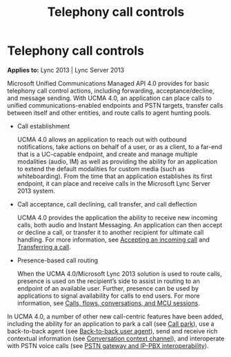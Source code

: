 ﻿---
title: Telephony call controls
TOCTitle: Telephony call controls
ms:assetid: 692373af-0f58-4dc9-8f60-da4557106ae5
ms:mtpsurl: https://msdn.microsoft.com/en-us/library/Dn465956(v=office.15)
ms:contentKeyID: 57102447
ms.date: 07/25/2014
mtps_version: v=office.15
---

# Telephony call controls


**Applies to:** Lync 2013 | Lync Server 2013

Microsoft Unified Communications Managed API 4.0 provides for basic telephony call control actions, including forwarding, acceptance/decline, and message sending. With UCMA 4.0, an application can place calls to unified communications-enabled endpoints and PSTN targets, transfer calls between itself and other entities, and route calls to agent hunting pools.

  - Call establishment
    
    UCMA 4.0 allows an application to reach out with outbound notifications, take actions on behalf of a user, or as a client, to a far-end that is a UC-capable endpoint, and create and manage multiple modalities (audio, IM) as well as providing the ability for an application to extend the default modalities for custom media (such as whiteboarding). From the time that an application establishes its first endpoint, it can place and receive calls in the Microsoft Lync Server 2013 system.

  - Call acceptance, call declining, call transfer, and call deflection
    
    UCMA 4.0 provides the application the ability to receive new incoming calls, both audio and Instant Messaging. An application can then accept or decline a call, or transfer it to another recipient for ultimate call handling. For more information, see [Accepting an incoming call](accepting-an-incoming-call.md) and [Transferring a call](transferring-a-call.md).

  - Presence-based call routing
    
    When the UCMA 4.0/Microsoft Lync 2013 solution is used to route calls, presence is used on the recipient’s side to assist in routing to an endpoint of an available user. Further, presence can be used by applications to signal availability for calls to end users. For more information, see [Calls, flows, conversations, and MCU sessions](calls-flows-conversations-and-mcu-sessions.md).

In UCMA 4.0, a number of other new call-centric features have been added, including the ability for an application to park a call (see [Call park](call-park.md)), use a back-to-back agent (see [Back-to-back user agent](back-to-back-user-agent.md)), send and receive rich contextual information (see [Conversation context channel](conversation-context-channel.md)), and interoperate with PSTN voice calls (see [PSTN gateway and IP-PBX interoperability](pstn-gateway-and-ip-pbx-interoperability.md)).


